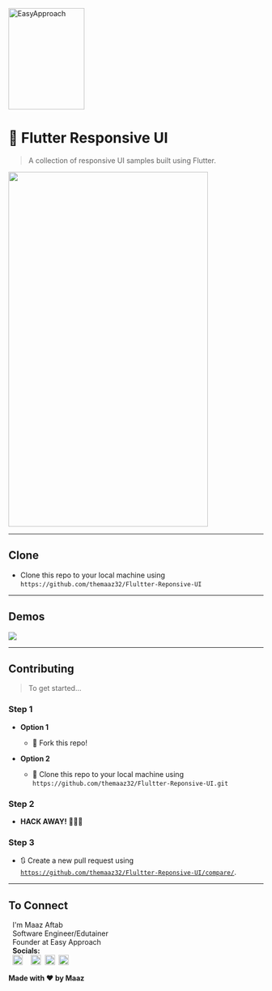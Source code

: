 <a href="https://www.youtube.com/channel/UC4hWRtPpBaq72ERUuKsvO7g"><img src="https://www.kindpng.com/picc/m/355-3557482_flutter-logo-png-transparent-png.png" title="EasyApproach" alt="EasyApproach" width="150" height="200"></a>

# 💙 Flutter Responsive UI

> A collection of responsive UI samples built using Flutter.

<img src="https://user-images.githubusercontent.com/50517157/71548331-8f283480-29ce-11ea-943a-05852a7d607d.png" height="700" width="394"/>

---

## Clone

- Clone this repo to your local machine using `https://github.com/themaaz32/Flultter-Reponsive-UI`

---

## Demos

<img src="https://user-images.githubusercontent.com/50517157/71548352-d57d9380-29ce-11ea-8baa-35019ec4c1ee.png"/>

---

## Contributing

> To get started...

### Step 1

- **Option 1**
    - 🍴 Fork this repo!

- **Option 2**
    - 👯 Clone this repo to your local machine using `https://github.com/themaaz32/Flultter-Reponsive-UI.git`

### Step 2

- **HACK AWAY!** 🔨🔨🔨

### Step 3

- 🔃 Create a new pull request using <a href="https://github.com/themaaz32/Flultter-Reponsive-UI/compare" target="_blank">`https://github.com/themaaz32/Flultter-Reponsive-UI/compare/`</a>.

---

## To Connect

&nbsp; I'm Maaz Aftab\
&nbsp; Software Engineer/Edutainer\
&nbsp; Founder at Easy Approach\
&nbsp; **Socials:** \
&nbsp; <a href="https://www.youtube.com/channel/UC4hWRtPpBaq72ERUuKsvO7g"><img src="https://cdn.worldvectorlogo.com/logos/youtube-icon.svg" height="20px" width="20px" border="0" alt="YouTube Icon"/></a>&nbsp;
&nbsp; <a href="https://twitter.com/maazaftab1"><img src="https://i.ibb.co/3zGKZZh/Twitter-Logo-Blue-2.png" height="20px" width="20px" border="0" alt="Twitter Icon"/></a>&nbsp;
<a href="https://www.linkedin.com/in/maazaftab6/"><img src="https://i.ibb.co/Bckh2qk/linkedinicon.png" height="20px" width="20px" border="0" alt="Linkedin Icon"/></a>&nbsp;
<a href="https://www.facebook.com/Themaaz32"><img src="https://i.ibb.co/WH6SpxP/f-logo-RGB-Blue-100.png" height="20px" width="20px" border="0" alt="Facebook Icon"/></a>

**Made with ❤️️ by Maaz**
